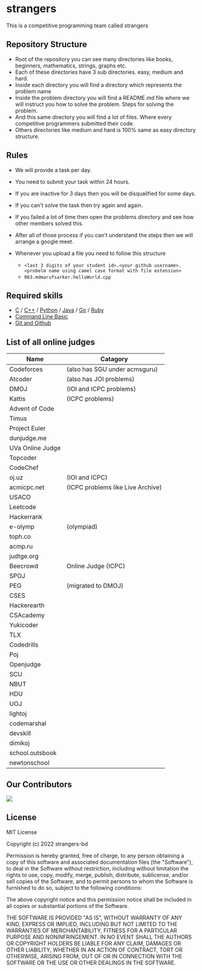 # strangers
This is a competitive programming team called strangers

## Repository Structure
- Root of the repository you can see many directories like books, beginners, mathematics, strings, graphs etc.
- Each of these directories have 3 sub directories. easy, medium and hard.
- Inside each directory you will find a directory which represents the problem name
- Inside the problem directory you will find a README.md file where we will instruct you how to solve the problem. Steps for solving the problem.
- And this same directory you will find a lot of files. Where every competitive programmers submitted their code.
- Others directories like medium and hard is 100% same as easy directory structure.

## Rules
- We will provide a task per day.
- You need to submit your task within 24 hours.
- If you are inactive for 3 days then you will be disqualified for some days.
- If you can't solve the task then try again and again.
- If you failed a lot of time then open the problems directory and see how other members solved this.
- After all of those process if you can't understand the steps then we will arrange a google meet.
- Whenever you upload a file you need to follow this structure
  
  - `<last 3 digits of your student id>.<your github username>.<probelm name using camel case format with file extension>`
  - `063.mdmarufsarker.helloWorld.cpp`

## Required skills
- [C](https://youtube.com/playlist?list=PLgH5QX0i9K3pCMBZcul1fta6UivHDbXvz) / [C++](https://youtube.com/playlist?list=PLgH5QX0i9K3q0ZKeXtF--CZ0PdH1sSbYL) / [Python](https://youtube.com/playlist?list=PLgH5QX0i9K3rz5XqMsTk41_j15_6682BN) / [Java](https://youtube.com/playlist?list=PLgH5QX0i9K3oAZUB2QXR-dZac0c9HNyRa) / [Go](https://youtube.com) / [Ruby](https://youtube.com)
- [Command Line Basic](https://youtube.com/playlist?list=PLCWi-JUKQh2-YQ6U_dqQix3s00tIkgeKJ)
- [Git and Github](https://youtu.be/oe21Nlq8GS4)

## List of all online judges
<!-- ![Online Judge](./onlineJudge.png) -->
| Name             | Catagory                          |
| ---------------- | --------------------------------- |
| Codeforces       | (also has SGU under acmsguru)     |
| Atcoder          | (also has JOI problems)           |
| DMOJ             | (IOI and ICPC problems)           |
| Kattis           | (ICPC problems)                   |
| Advent of Code   |                                   |
| Timus            |                                   |
| Project Euler    |                                   |
| dunjudge.me      |                                   |
| UVa Online Judge |                                   |
| Topcoder         |                                   |
| CodeChef         |                                   |
| oj.uz            | (IOI and ICPC)                    |
| acmicpc.net      | (ICPC problems like Live Archive) |
| USACO            |                                   |
| Leetcode         |                                   |
| Hackerrank       |                                   |
| e-olymp          | (olympiad)                        |
| toph.co          |                                   |
| acmp.ru          |                                   |
| judtge.org       |                                   |
| Beecrowd         | Online Judge (ICPC)               |
| SPOJ             |                                   |
| PEG              | (migrated to DMOJ)                |
| CSES             |                                   |
| Hackerearth      |                                   |
| CSAcademy        |                                   |
| Yukicoder        |                                   |
| TLX              |                                   |
| Codedrills       |                                   |
| Poj              |                                   |
| Openjudge        |                                   |
| SCU              |                                   |
| NBUT             |                                   |
| HDU              |                                   |
| UOJ              |                                   |
| lightoj          |                                   |
| codemarshal      |                                   |
| devskill         |                                   |
| dimikoj          |                                   |
| school.outsbook  |                                   |
| newtonschool     |                                   |

## Our Contributors
<a href="https://github.com/strangers-bd/strangers/graphs/contributors">
  <img src="https://contrib.rocks/image?repo=strangers-bd/strangers" />
</a>

## License
MIT License

Copyright (c) 2022 strangers-bd

Permission is hereby granted, free of charge, to any person obtaining a copy
of this software and associated documentation files (the "Software"), to deal
in the Software without restriction, including without limitation the rights
to use, copy, modify, merge, publish, distribute, sublicense, and/or sell
copies of the Software, and to permit persons to whom the Software is
furnished to do so, subject to the following conditions:

The above copyright notice and this permission notice shall be included in all
copies or substantial portions of the Software.

THE SOFTWARE IS PROVIDED "AS IS", WITHOUT WARRANTY OF ANY KIND, EXPRESS OR
IMPLIED, INCLUDING BUT NOT LIMITED TO THE WARRANTIES OF MERCHANTABILITY,
FITNESS FOR A PARTICULAR PURPOSE AND NONINFRINGEMENT. IN NO EVENT SHALL THE
AUTHORS OR COPYRIGHT HOLDERS BE LIABLE FOR ANY CLAIM, DAMAGES OR OTHER
LIABILITY, WHETHER IN AN ACTION OF CONTRACT, TORT OR OTHERWISE, ARISING FROM,
OUT OF OR IN CONNECTION WITH THE SOFTWARE OR THE USE OR OTHER DEALINGS IN THE
SOFTWARE.
